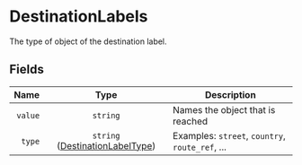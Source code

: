 # DestinationLabels

The type of object of the destination label.

## Fields

| Name | Type | Description |
|-----:|:----:|-------------|
| `value` | `string` | Names the object that is reached |
| `type` | `string` ([DestinationLabelType](destination_label_type)) | Examples: `street`, `country`, `route_ref`, ... |
